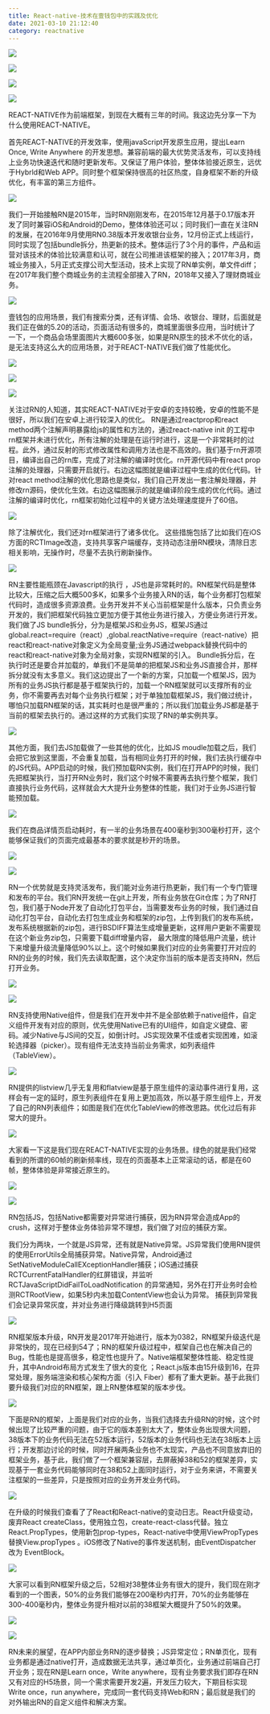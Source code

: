```yaml
---
title: React-native-技术在壹钱包中的实践及优化
date: 2021-03-10 21:12:40
category: reactnative
---
```

![](https://upload-images.jianshu.io/upload_images/10024246-5cee99438e7340ea.png?imageMogr2/auto-orient/strip%7CimageView2/2/w/1240)

![](https://upload-images.jianshu.io/upload_images/10024246-cb00304de33dc6a7.png?imageMogr2/auto-orient/strip%7CimageView2/2/w/1240)

![](https://upload-images.jianshu.io/upload_images/10024246-0be45ffec5a24d23.png?imageMogr2/auto-orient/strip%7CimageView2/2/w/1240)

![](https://upload-images.jianshu.io/upload_images/10024246-438492d08e3f2b1b.png?imageMogr2/auto-orient/strip%7CimageView2/2/w/1240)

REACT-NATIVE作为前端框架，到现在大概有三年的时间。我这边先分享一下为什么使用REACT-NATIVE。

首先REACT-NATIVE的开发效率，使用javaScript开发原生应用，提出Learn Once, Write Anywhere
的开发思想。兼容前端的最大优势灵活发布，可以支持线上业务功快速迭代和随时更新发布。又保证了用户体验，整体体验接近原生，远优于Hybrld和Web APP。同时整个框架保持很高的社区热度，自身框架不断的升级优化，有丰富的第三方组件。

![](https://upload-images.jianshu.io/upload_images/10024246-9e2b86157dc6a78a.png?imageMogr2/auto-orient/strip%7CimageView2/2/w/1240)

我们一开始接触RN是2015年，当时RN刚刚发布，在2015年12月基于0.17版本开发了同时兼容iOS和Android的Demo，整体体验还可以；同时我们一直在关注RN的发展，在2016年9月使用RN0.38版本开发收银台业务，12月份正式上线运行，同时实现了包括bundle拆分，热更新的技术。整体运行了3个月的事件，产品和运营对该技术的体验比较满意和认可，就在公司推进该框架的接入；2017年3月，商城业务接入，5月正式支撑公司大型活动，技术上实现了RN单实例，单文件diff；在2017年我们整个商城业务的主流程全部接入了RN，2018年又接入了理财商城业务。

![](https://upload-images.jianshu.io/upload_images/10024246-9beeb7a89b7a3c43.png?imageMogr2/auto-orient/strip%7CimageView2/2/w/1240)

壹钱包的应用场景，我们有搜索分类，还有详情、会场、收银台、理财，后面就是我们正在做的5.20的活动，页面活动有很多的，商城里面很多应用，当时统计了一下，一个商品会场里面图片大概600多张，如果是RN原生的技术不优化的话，是无法支持这么大的应用场景，对于REACT-NATIVE我们做了性能优化。

![](https://upload-images.jianshu.io/upload_images/10024246-8973f3d7940d9de9.png?imageMogr2/auto-orient/strip%7CimageView2/2/w/1240)

![](https://upload-images.jianshu.io/upload_images/10024246-40029c5e215d9329.png?imageMogr2/auto-orient/strip%7CimageView2/2/w/1240)

![](https://upload-images.jianshu.io/upload_images/10024246-c3cdf376c6f745a6.png?imageMogr2/auto-orient/strip%7CimageView2/2/w/1240)

关注过RN的人知道，其实REACT-NATIVE对于安卓的支持较晚，安卓的性能不是很好，所以我们在安卓上进行较深入的优化。
RN是通过reactprop和react method两个注解声明暴露给js的属性和方法的，通过react-native init 的工程中rn框架并未进行优化，所有注解的处理是在运行时进行，这是一个非常耗时的过程。此外，通过反射的形式修改属性和调用方法也是不高效的。我们基于rn开源项目，编译出自己的rn库，完成了对注解的编译时优化。rn开源代码中有react prop注解的处理器，只需要开启就行。右边这幅图就是编译过程中生成的优化代码。针对react method注解的优化思路也是类似，我们自己开发出一套注解处理器，并修改rn源码，使优化生效。右边这幅图展示的就是编译阶段生成的优化代码。通过注解的编译时优化，rn框架初始化过程中的关键方法处理速度提升了60倍。

![](https://upload-images.jianshu.io/upload_images/10024246-9f76b114a1aeeabc.png?imageMogr2/auto-orient/strip%7CimageView2/2/w/1240)

除了注解优化，我们还对rn框架进行了诸多优化。
这些措施包括了比如我们在iOS方面的RCTImage改造，支持共享客户端缓存，支持动态注册RN模块，清除日志相关影响，无操作时，尽量不去执行刷新操作。

![](https://upload-images.jianshu.io/upload_images/10024246-6437a0f4b2e9fed1.png?imageMogr2/auto-orient/strip%7CimageView2/2/w/1240)

RN主要性能瓶颈在Javascript的执行 ，JS也是非常耗时的。RN框架代码是整体比较大，压缩之后大概500多K，如果多个业务接入RN的话，每个业务都打包框架代码时，造成很多资源浪费。业务开发并不关心当前框架是什么版本，只负责业务开发的，我们把框架代码独立更加方便于其他业务进行接入，方便业务进行开发。
我们做了JS bundle拆分，分为是框架JS和业务JS，框架JS通过global.react=require（react）,global.reactNative=require（react-native）把react和react-native对象定义为全局变量;业务JS通过webpack替换代码中的react和react-native对象为全局对象，实现RN框架的引入。
Bundle拆分后，在执行时还是要合并加载的，单我们不是简单的把框架JS和业务JS直接合并，那样拆分就没有太多意义。我们这边提出了一个新的方案，只加载一个框架JS，因为所有的业务JS执行都是基于框架执行的，加载一个RN框架就可以支撑所有的业务，你不需要再去对每个业务执行框架；对于单独加载框架JS，我们做过统计，哪怕只加载RN框架的话，其实耗时也是很严重的；所以我们加载业务JS都是基于当前的框架去执行的。通过这样的方式我们实现了RN的单实例共享。

![](https://upload-images.jianshu.io/upload_images/10024246-276644512e726e96.png?imageMogr2/auto-orient/strip%7CimageView2/2/w/1240)

其他方面，我们去JS加载做了一些其他的优化，比如JS moudle加载之后，我们会把它放到这里面，不会重复加载，当有相同业务打开的时候，我们去执行缓存中的JS代码。APP启动的时候，我们预加载RN实例，我们在打开APP的时候，我们先把框架执行，当打开RN业务时，我们这个时候不需要再去执行整个框架，我们直接执行业务代码，这样就会大大提升业务整体的性能，我们对于业务JS进行智能预加载。

![](https://upload-images.jianshu.io/upload_images/10024246-6514e5443290fb01.png?imageMogr2/auto-orient/strip%7CimageView2/2/w/1240)

我们在商品详情页启动耗时，有一半的业务场景在400毫秒到300毫秒打开，这个能够保证我们的页面完成最基本的要求就是秒开的场景。

![](https://upload-images.jianshu.io/upload_images/10024246-2c81b8e6aa60111a.png?imageMogr2/auto-orient/strip%7CimageView2/2/w/1240)

![](https://upload-images.jianshu.io/upload_images/10024246-5e86df631134e037.png?imageMogr2/auto-orient/strip%7CimageView2/2/w/1240)

RN一个优势就是支持灵活发布，我们能对业务进行热更新，我们有一个专门管理和发布的平台。我们RN开发统一在git上开发，所有业务放在Git仓库；为了RN打包，我们基于Node开发了自动化打包平台，当需要发布业务的时候，我们通过自动化打包平台，自动化去打包生成业务和框架的zip包，上传到我们的发布系统，发布系统根据新的zip包，进行BSDIFF算法生成增量更新，这样用户更新不需要现在这个新业务zip包，只需要下载diff增量内容，
最大限度的降低用户流量，统计下来增量升级流量降低90%以上。这个时候如果我们对应的业务需要打开对应的RN的业务的时候，我们先去读取配置，这个决定你当前的版本是否支持RN，然后打开业务。

![](https://upload-images.jianshu.io/upload_images/10024246-0088928e23b9583f.png?imageMogr2/auto-orient/strip%7CimageView2/2/w/1240)

![](https://upload-images.jianshu.io/upload_images/10024246-97cb7ac0864cb890.png?imageMogr2/auto-orient/strip%7CimageView2/2/w/1240)

RN支持使用Native组件，但是我们在开发中并不是全部依赖于native组件，自定义组件开发有对应的原则，优先使用Native已有的UI组件，如自定义键盘、密码。减少Native与JS间的交互，如倒计时。JS实现效果不佳或者实现困难，如滚轮选择器（picker）。现有组件无法支持当前业务需求，如列表组件（TableView）。

![](https://upload-images.jianshu.io/upload_images/10024246-f1249558ac8b1088.png?imageMogr2/auto-orient/strip%7CimageView2/2/w/1240)

RN提供的listview几乎无复用和flatview是基于原生组件的滚动事件进行复用，这样会有一定的延时，原生列表组件在复用上更加高效，所以基于原生组件上，开发了自己的RN列表组件；如图是我们在优化TableView的修改思路。优化过后有非常大的提升。

![](https://upload-images.jianshu.io/upload_images/10024246-ba16b2305c7a8815.png?imageMogr2/auto-orient/strip%7CimageView2/2/w/1240)

大家看一下这是我们现在REACT-NATIVE实现的业务场景。绿色的就是我们经常看到的所谓的60帧的刷新频率线，现在的页面基本上正常滚动的话，都是在60帧，整体体验是非常接近原生的。

![](https://upload-images.jianshu.io/upload_images/10024246-b5cefe1b5284ec2b.png?imageMogr2/auto-orient/strip%7CimageView2/2/w/1240)

![](https://upload-images.jianshu.io/upload_images/10024246-a82a765cd5d68a45.png?imageMogr2/auto-orient/strip%7CimageView2/2/w/1240)

RN包括JS，包括Native都需要对异常进行捕获，因为RN异常会造成App的crush，这样对于整体业务体验非常不理想，我们做了对应的捕获方案。

我们分为两块，一个就是JS异常，还有就是Native异常。JS异常我们使用RN提供的使用ErrorUtils全局捕获异常。Native异常，Android通过SetNativeModuleCallEXceptionHandler捕获；iOS通过捕获RCTCurrentFatalHandler的红屏错误，并监听RCTJavaScriptDidFailToLoadNotification 的异常通知，另外在打开业务时会检测RCTRootView，如果5秒内未加载ContentView也会认为异常。 捕获到异常我们会记录异常灰度，并对业务进行降级跳转到H5页面

![](https://upload-images.jianshu.io/upload_images/10024246-da7b7fd0ff3d3957.png?imageMogr2/auto-orient/strip%7CimageView2/2/w/1240)

RN框架版本升级，RN开发是2017年开始进行，版本为0382，RN框架升级迭代是非常快的，现在已经到54了；RN的框架升级过程中，框架自己也在解决自己的Bug，性能也是提高很多，稳定性也提升了。Native端框架整体性能、稳定性提升，其中Android布局方式发生了很大的变化
；React.js版本由15升级到16，在异常处理，服务端渲染和核心架构方面（引入 Fiber）都有了重大更新。基于此我们要升级我们对应的RN框架，跟上RN整体框架的版本步伐。

![](https://upload-images.jianshu.io/upload_images/10024246-9a4ecffbaf5d6cd6.png?imageMogr2/auto-orient/strip%7CimageView2/2/w/1240)

下面是RN的框架，上面是我们对应的业务，当我们选择去升级RN的时候，这个时候出现了比较严重的问题，由于它的版本差别太大了，整体业务出现很大问题，38版本下的业务代码无法在52版本运行，52版本的业务代码也无法在38版本上运行；开发那边讨论的时候，同时开展两条业务也不太现实，产品也不同意放弃旧的框架业务，基于此，我们做了一个框架兼容层，去屏蔽掉38和52的框架差异，实现基于一套业务代码能够同时在38和52上面同时运行，对于业务来讲，不需要关注框架的一些差异，只是按照对应的业务开发业务代码。

![](https://upload-images.jianshu.io/upload_images/10024246-663c02b507ddb0ef.png?imageMogr2/auto-orient/strip%7CimageView2/2/w/1240)

在升级的时候我们查看了了React和React-native的变动日志。React升级变动，废弃React createClass，使用独立包，create-react-class代替。独立React.PropTypes，使用新包prop-types，React-native中使用ViewPropTypes替换View.propTypes 。iOS修改了Native的事件发送机制，由EventDispatcher改为 EventBlock。

![](https://upload-images.jianshu.io/upload_images/10024246-2ea6778d0374176f.png?imageMogr2/auto-orient/strip%7CimageView2/2/w/1240)

大家可以看到RN框架升级之后，52相对38整体业务有很大的提升，我们现在刚才看到的一个图表，50%的业务我们能够在200毫秒内打开，70%的业务能够在300-400毫秒内，整体业务提升相对以前的38框架大概提升了50%的效果。

![](https://upload-images.jianshu.io/upload_images/10024246-9717988db8365892.png?imageMogr2/auto-orient/strip%7CimageView2/2/w/1240)

![](https://upload-images.jianshu.io/upload_images/10024246-c5cb55c11a3e0fbb.png?imageMogr2/auto-orient/strip%7CimageView2/2/w/1240)

RN未来的展望，在APP内部业务RN的逐步替换；JS异常定位；RN单页化，现有业务都是通过native打开，造成数据无法共享，通过单页化，业务通过前端自己打开业务；现在RN是Learn once，Write anywhere，现有业务要求我们即存在RN又有对应的H5场景，同一个需求需要开发2遍，开发压力较大，下期目标实现Write once，run anywhere，完成同一套代码支持Web和RN；最后就是我们的对外输出RN的自定义组件和解决方案。
